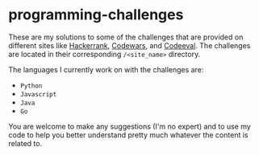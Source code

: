 # programming-challenges

These are my solutions to some of the challenges that are provided on different sites like [Hackerrank](https://www.hackerrank.com/), [Codewars](https://www.codewars.com/), and [Codeeval](https://www.codeeval.com/). The challenges are located in their corresponding `/<site_name>` directory.

The languages I currently work on with the challenges are:

* `Python`
* `Javascript`
* `Java`
* `Go`

You are welcome to make any suggestions (I'm no expert) and to use my code to help you better understand pretty much whatever the content is related to. 
